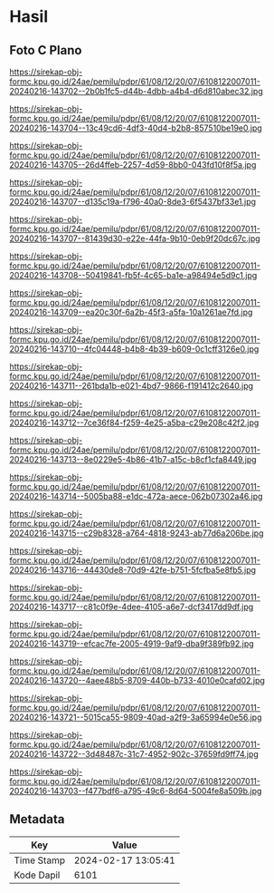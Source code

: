 # Hasil

## Foto C Plano

https://sirekap-obj-formc.kpu.go.id/24ae/pemilu/pdpr/61/08/12/20/07/6108122007011-20240216-143702--2b0b1fc5-d44b-4dbb-a4b4-d6d810abec32.jpg

https://sirekap-obj-formc.kpu.go.id/24ae/pemilu/pdpr/61/08/12/20/07/6108122007011-20240216-143704--13c49cd6-4df3-40d4-b2b8-857510be19e0.jpg

https://sirekap-obj-formc.kpu.go.id/24ae/pemilu/pdpr/61/08/12/20/07/6108122007011-20240216-143705--26d4ffeb-2257-4d59-8bb0-043fd10f8f5a.jpg

https://sirekap-obj-formc.kpu.go.id/24ae/pemilu/pdpr/61/08/12/20/07/6108122007011-20240216-143707--d135c19a-f796-40a0-8de3-6f5437bf33e1.jpg

https://sirekap-obj-formc.kpu.go.id/24ae/pemilu/pdpr/61/08/12/20/07/6108122007011-20240216-143707--81439d30-e22e-44fa-9b10-0eb9f20dc67c.jpg

https://sirekap-obj-formc.kpu.go.id/24ae/pemilu/pdpr/61/08/12/20/07/6108122007011-20240216-143708--50419841-fb5f-4c65-ba1e-a98494e5d9c1.jpg

https://sirekap-obj-formc.kpu.go.id/24ae/pemilu/pdpr/61/08/12/20/07/6108122007011-20240216-143709--ea20c30f-6a2b-45f3-a5fa-10a1261ae7fd.jpg

https://sirekap-obj-formc.kpu.go.id/24ae/pemilu/pdpr/61/08/12/20/07/6108122007011-20240216-143710--4fc04448-b4b8-4b39-b609-0c1cff3126e0.jpg

https://sirekap-obj-formc.kpu.go.id/24ae/pemilu/pdpr/61/08/12/20/07/6108122007011-20240216-143711--261bda1b-e021-4bd7-9866-f191412c2640.jpg

https://sirekap-obj-formc.kpu.go.id/24ae/pemilu/pdpr/61/08/12/20/07/6108122007011-20240216-143712--7ce36f84-f259-4e25-a5ba-c29e208c42f2.jpg

https://sirekap-obj-formc.kpu.go.id/24ae/pemilu/pdpr/61/08/12/20/07/6108122007011-20240216-143713--8e0229e5-4b86-41b7-a15c-b8cf1cfa8449.jpg

https://sirekap-obj-formc.kpu.go.id/24ae/pemilu/pdpr/61/08/12/20/07/6108122007011-20240216-143714--5005ba88-e1dc-472a-aece-062b07302a46.jpg

https://sirekap-obj-formc.kpu.go.id/24ae/pemilu/pdpr/61/08/12/20/07/6108122007011-20240216-143715--c29b8328-a764-4818-9243-ab77d6a206be.jpg

https://sirekap-obj-formc.kpu.go.id/24ae/pemilu/pdpr/61/08/12/20/07/6108122007011-20240216-143716--44430de8-70d9-42fe-b751-5fcfba5e8fb5.jpg

https://sirekap-obj-formc.kpu.go.id/24ae/pemilu/pdpr/61/08/12/20/07/6108122007011-20240216-143717--c81c0f9e-4dee-4105-a6e7-dcf3417dd9df.jpg

https://sirekap-obj-formc.kpu.go.id/24ae/pemilu/pdpr/61/08/12/20/07/6108122007011-20240216-143719--efcac7fe-2005-4919-9af9-dba9f389fb92.jpg

https://sirekap-obj-formc.kpu.go.id/24ae/pemilu/pdpr/61/08/12/20/07/6108122007011-20240216-143720--4aee48b5-8709-440b-b733-4010e0cafd02.jpg

https://sirekap-obj-formc.kpu.go.id/24ae/pemilu/pdpr/61/08/12/20/07/6108122007011-20240216-143721--5015ca55-9809-40ad-a2f9-3a65994e0e56.jpg

https://sirekap-obj-formc.kpu.go.id/24ae/pemilu/pdpr/61/08/12/20/07/6108122007011-20240216-143722--3d48487c-31c7-4952-902c-37659fd9ff74.jpg

https://sirekap-obj-formc.kpu.go.id/24ae/pemilu/pdpr/61/08/12/20/07/6108122007011-20240216-143703--f477bdf6-a795-49c6-8d64-5004fe8a509b.jpg


## Metadata

| Key        | Value               |
| ---------- | ------------------- |
| Time Stamp | 2024-02-17 13:05:41 |
| Kode Dapil | 6101                |



